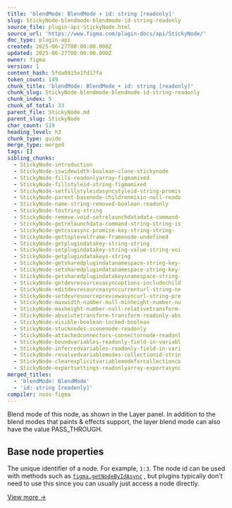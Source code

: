 ```yaml
---
title: 'blendMode: BlendMode + id: string [readonly]'
slug: StickyNode-blendmode-blendmode-id-string-readonly
source_file: plugin-api-StickyNode.html
source_url: 'https://www.figma.com/plugin-docs/api/StickyNode/'
doc_type: plugin-api
created: 2025-06-27T00:00:00.000Z
updated: 2025-06-27T00:00:00.000Z
owner: figma
version: 1
content_hash: 5fda0915e1fd17fa
token_count: 149
chunk_title: 'blendMode: BlendMode + id: string [readonly]'
chunk_slug: StickyNode-blendmode-blendmode-id-string-readonly
chunk_index: 5
chunk_of_total: 33
parent_file: StickyNode.md
parent_slug: StickyNode
char_count: 519
heading_level: h3
chunk_type: guide
merge_type: merged
tags: []
sibling_chunks:
  - StickyNode-introduction
  - StickyNode-iswidewidth-boolean-clone-stickynode
  - StickyNode-fills-readonlyarray-figmamixed
  - StickyNode-fillstyleid-string-figmamixed
  - StickyNode-setfillstyleidasyncstyleid-string-promis
  - StickyNode-parent-basenode-childrenmixin-null-reado
  - StickyNode-name-string-removed-boolean-readonly
  - StickyNode-tostring-string
  - StickyNode-remove-void-setrelaunchdatadata-command-
  - StickyNode-getrelaunchdata-command-string-string-is
  - StickyNode-getcssasync-promise-key-string-string-
  - StickyNode-gettoplevelframe-framenode-undefined
  - StickyNode-getplugindatakey-string-string
  - StickyNode-setplugindatakey-string-value-string-voi
  - StickyNode-getplugindatakeys-string
  - StickyNode-getsharedplugindatanamespace-string-key-
  - StickyNode-setsharedplugindatanamespace-string-key-
  - StickyNode-getsharedplugindatakeysnamespace-string-
  - StickyNode-getdevresourcesasyncoptions-includechild
  - StickyNode-editdevresourceasynccurrenturl-string-ne
  - StickyNode-setdevresourcepreviewasyncurl-string-pre
  - StickyNode-maxwidth-number-null-minheight-number-nu
  - StickyNode-maxheight-number-null-relativetransform-
  - StickyNode-absolutetransform-transform-readonly-abs
  - StickyNode-visible-boolean-locked-boolean
  - StickyNode-stucknodes-scenenode-readonly
  - StickyNode-attachedconnectors-connectornode-readonl
  - StickyNode-boundvariables-readonly-field-in-variabl
  - StickyNode-inferredvariables-readonly-field-in-vari
  - StickyNode-resolvedvariablemodes-collectionid-strin
  - StickyNode-clearexplicitvariablemodeforcollectionco
  - StickyNode-exportsettings-readonlyarray-exportasync
merged_titles:
  - 'blendMode: BlendMode'
  - 'id: string [readonly]'
compiler: noos-figma
---
```


Blend mode of this node, as shown in the Layer panel. In addition to the blend modes that paints & effects support, the layer blend mode can also have the value PASS_THROUGH.

## Base node properties

The unique identifier of a node. For example, `1:3`. The node id can be used with methods such as [`figma.getNodeByIdAsync`](/plugin-docs/api/figma/#getnodebyidasync)
, but plugins typically don't need to use this since you can usually just access a node directly.

[View more →](/plugin-docs/api/properties/nodes-id/)
